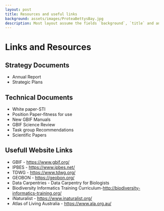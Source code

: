 ```yaml
---
layout: post
title: Resources and useful links
background: assets/images/ProteaBettysBay.jpg
description: Most layout assume the fields `background`, `title` and an optional `description`
---
```

# Links and Resources

## Strategy Documents
   - Annual Report
   - Strategic Plans
    
## Technical Documents
   - White paper-STI
   - Position Paper-fitness for use
   - New GBIF Manuals
   - GBIF Science Review
   - Task group Recommendations
   - Scientific Papers
   
## Usefull Website Links
 
 - GBIF - https://www.gbif.org/
 - IPBES - https://www.ipbes.net/
 - TDWG - https://www.tdwg.org/
 - GEOBON - https://geobon.org/
 - Data Carpentries - Data Carpentry for Biologists
 - Biodiversity Informatics Training Curriculum-http://biodiversity-informatics-training.org/
 - iNaturalist - https://www.inaturalist.org/
 - Atlas of Living Australia - https://www.ala.org.au/ 
